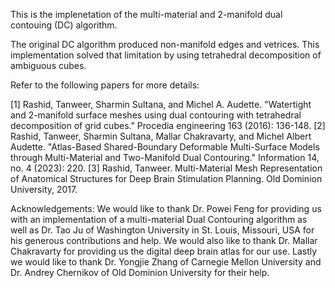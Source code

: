This is the implenetation of the multi-material and 2-manifold dual contouing (DC) algorithm.

The original DC algorithm produced non-manifold edges and vetrices. This implementation solved that limitation by using tetrahedral decomposition of ambiguous cubes. 

Refer to the following papers for more details: 

[1] Rashid, Tanweer, Sharmin Sultana, and Michel A. Audette. "Watertight and 2-manifold surface meshes using dual contouring with tetrahedral decomposition of grid cubes." Procedia engineering 163 (2016): 136-148.
[2] Rashid, Tanweer, Sharmin Sultana, Mallar Chakravarty, and Michel Albert Audette. "Atlas-Based Shared-Boundary Deformable Multi-Surface Models through Multi-Material and Two-Manifold Dual Contouring." Information 14, no. 4 (2023): 220.
[3] Rashid, Tanweer. Multi-Material Mesh Representation of Anatomical Structures for Deep Brain Stimulation Planning. Old Dominion University, 2017.

Acknowledgements: 
We would like to thank Dr. Powei Feng for providing us with an implementation of a multi-material Dual Contouring algorithm as well as Dr. Tao Ju of Washington University in St. Louis, Missouri, USA for his generous contributions and help. We would also like to thank Dr. Mallar Chakravarty for providing us the digital deep brain atlas for our use. Lastly we would like to thank Dr. Yongjie Zhang of Carnegie Mellon University and Dr. Andrey Chernikov of Old Dominion University for their help. 
